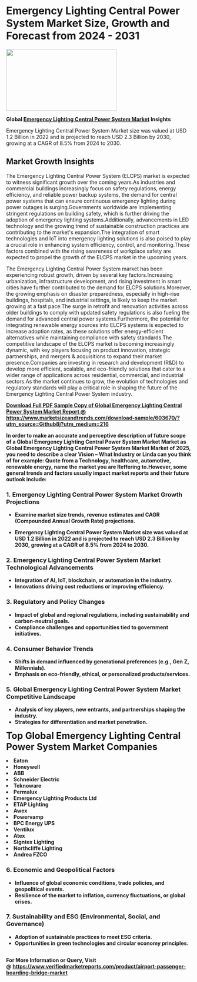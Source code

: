 <H1>Emergency Lighting Central Power System Market Size, Growth and Forecast from 2024 - 2031</H1><img class="aligncenter size-medium wp-image-584254" src="https://thirdeyenews.in/wp-content/uploads/2024/09/Global-Market-Research-300x168.jpeg" alt="" width="300" height="168" /><p><strong>Global&nbsp;<a href="https://www.marketsizeandtrends.com/download-sample/603670/?utm_source=Github8j?utm_medium=216">Emergency Lighting Central Power System Market</a> Insights</strong></p><p>Emergency Lighting Central Power System Market size was valued at USD 1.2 Billion in 2022 and is projected to reach USD 2.3 Billion by 2030, growing at a CAGR of 8.5% from 2024 to 2030.</p><p><h2>Market Growth Insights</h2> <p>The Emergency Lighting Central Power System (ELCPS) market is expected to witness significant growth over the coming years.As industries and commercial buildings increasingly focus on safety regulations, energy efficiency, and reliable power backup systems, the demand for central power systems that can ensure continuous emergency lighting during power outages is surging.Governments worldwide are implementing stringent regulations on building safety, which is further driving the adoption of emergency lighting systems.Additionally, advancements in LED technology and the growing trend of sustainable construction practices are contributing to the market's expansion.The integration of smart technologies and IoT into emergency lighting solutions is also poised to play a crucial role in enhancing system efficiency, control, and monitoring.These factors combined with the rising awareness of workplace safety are expected to propel the growth of the ELCPS market in the upcoming years.</p> <p><strong><a href="#"></a></strong></p> <p>The Emergency Lighting Central Power System market has been experiencing robust growth, driven by several key factors.Increasing urbanization, infrastructure development, and rising investment in smart cities have further contributed to the demand for ELCPS solutions.Moreover, the growing emphasis on disaster preparedness, especially in high-rise buildings, hospitals, and industrial settings, is likely to keep the market growing at a fast pace.The surge in retrofit and renovation activities across older buildings to comply with updated safety regulations is also fueling the demand for advanced central power systems.Furthermore, the potential for integrating renewable energy sources into ELCPS systems is expected to increase adoption rates, as these solutions offer energy-efficient alternatives while maintaining compliance with safety standards.The competitive landscape of the ELCPS market is becoming increasingly dynamic, with key players focusing on product innovation, strategic partnerships, and mergers & acquisitions to expand their market presence.Companies are investing in research and development (R&D) to develop more efficient, scalable, and eco-friendly solutions that cater to a wider range of applications across residential, commercial, and industrial sectors.As the market continues to grow, the evolution of technologies and regulatory standards will play a critical role in shaping the future of the Emergency Lighting Central Power System industry.<p><strong><a href="#"></p><p><span class=""><strong>Download Full PDF Sample Copy of Global Emergency Lighting Central Power System Market Report</strong> @ <a href="https://www.marketsizeandtrends.com/download-sample/603670/?utm_source=Github8j?utm_medium=216" target="_blank">https://www.marketsizeandtrends.com/download-sample/603670/?utm_source=Github8j?utm_medium=216</a></span></p><p>In order to make an accurate and perceptive description of future scope of a Global&nbsp;Emergency Lighting Central Power System Market Market as Global&nbsp;Emergency Lighting Central Power System Market Market of 2025, you need to describe a clear Vision &ndash; What Industry or Linda can you think of for example: Quote from a Technology, healthcare, automotive, renewable energy, name the market you are Reffering to.However, some general trends and factors usually impact market reports and their future outlook include:</p><h3>1.&nbsp;<strong>Emergency Lighting Central Power System Market Growth Projections</strong></h3><ul><li>Examine market size trends, revenue estimates and CAGR (Compounded Annual Growth Rate) projections.</li><li><p>Emergency Lighting Central Power System Market size was valued at USD 1.2 Billion in 2022 and is projected to reach USD 2.3 Billion by 2030, growing at a CAGR of 8.5% from 2024 to 2030.</p></li></ul><h3>2.&nbsp;<strong>Emergency Lighting Central Power System Market Technological Advancements</strong></h3><ul><li>Integration of AI, IoT, blockchain, or automation in the industry.</li><li>Innovations driving cost reductions or improving efficiency.</li></ul><h3>3.&nbsp;<strong>Regulatory and Policy Changes</strong></h3><ul><li>Impact of global and regional regulations, including sustainability and carbon-neutral goals.</li><li>Compliance challenges and opportunities tied to government initiatives.</li></ul><h3>4.&nbsp;<strong>Consumer Behavior Trends</strong></h3><ul><li>Shifts in demand influenced by generational preferences (e.g., Gen Z, Millennials).</li><li>Emphasis on eco-friendly, ethical, or personalized products/services.</li></ul><h3>5.&nbsp;<strong>Global Emergency Lighting Central Power System Market Competitive Landscape</strong></h3><ul><li>Analysis of key players, new entrants, and partnerships shaping the industry.</li><li>Strategies for differentiation and market penetration.</li></ul><p data-pm-slice="1 1 []"><span style="color: inherit; font-family: inherit; font-size: 25px;">Top Global Emergency Lighting Central Power System Market Companies</span></p><div class="" data-test-id=""><p><li>Eaton</li><li> Honeywell</li><li> ABB</li><li> Schneider Electric</li><li> Teknoware</li><li> Permalux</li><li> Emergency Lighting Products Ltd</li><li> ETAP Lighting</li><li> Awex</li><li> Powervamp</li><li> BPC Energy UPS</li><li> Ventilux</li><li> Atex</li><li> Signtex Lighting</li><li> Northcliffe Lighting</li><li> Andrea FZCO</li></p></div><h3>6.&nbsp;<strong>Economic and Geopolitical Factors</strong></h3><ul><li>Influence of global economic conditions, trade policies, and geopolitical events.</li><li>Resilience of the market to inflation, currency fluctuations, or global crises.</li></ul><h3>7.&nbsp;<strong>Sustainability and ESG (Environmental, Social, and Governance)</strong></h3><ul><li>Adoption of sustainable practices to meet ESG criteria.</li><li>Opportunities in green technologies and circular economy principles.</li></ul><h2><strong style="font-size: 14px;">For More Information or Query, Visit @&nbsp;</strong><a style="background-color: #ffffff; font-size: 14px;" href="https://www.marketsizeandtrends.com/report/emergency-lighting-central-power-system-market/" target="_blank">https://www.verifiedmarketreports.com/product/airport-passenger-boarding-bridge-market</a></h2>
